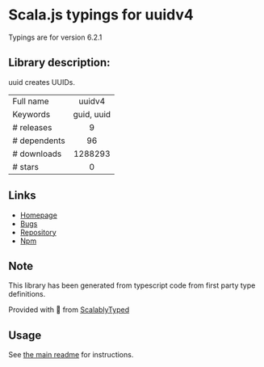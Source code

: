 
# Scala.js typings for uuidv4

Typings are for version 6.2.1

## Library description:
uuid creates UUIDs.

|                    |                 |
| ------------------ | :-------------: |
| Full name          | uuidv4 |
| Keywords           | guid, uuid |
| # releases         | 9 |
| # dependents       | 96 |
| # downloads        | 1288293 |
| # stars            | 0 |

## Links
- [Homepage](https://github.com/thenativeweb/uuidv4#readme)
- [Bugs](https://github.com/thenativeweb/uuidv4/issues)
- [Repository](https://github.com/thenativeweb/uuidv4)
- [Npm](https://www.npmjs.com/package/uuidv4)
    


## Note
This library has been generated from typescript code from first party type definitions.

Provided with :purple_heart: from [ScalablyTyped](https://github.com/oyvindberg/ScalablyTyped)

## Usage
See [the main readme](../../readme.md) for instructions.


